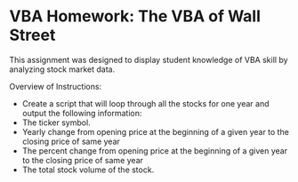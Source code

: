 # VBA Homework: The VBA of Wall Street

This assignment was designed to display student knowledge of VBA skill by analyzing stock market data.

   Overview of Instructions:

* Create a script that will loop through all the stocks for one year and output the following information:
* The ticker symbol.
* Yearly change from opening price at the beginning of a given year to the closing price of same year
* The percent change from opening price at the beginning of a given year to the closing price of same year
* The total stock volume of the stock.




